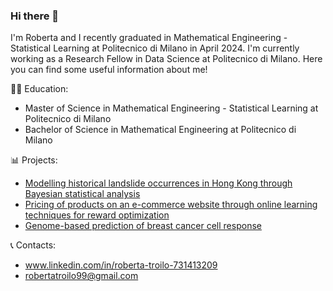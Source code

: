 ### Hi there 👋

I'm Roberta and I recently graduated in Mathematical Engineering - Statistical Learning at Politecnico di Milano in April 2024. I'm currently working as a Research Fellow in Data Science at Politecnico di Milano. Here you can find some useful information about me!

👩‍🎓 Education:
- Master of Science in Mathematical Engineering - Statistical Learning at Politecnico di Milano
- Bachelor of Science in Mathematical Engineering at Politecnico di Milano

📊 Projects:
- [Modelling historical landslide occurrences in Hong Kong through Bayesian statistical analysis](https://github.com/robertatroilo/BS_project)
- [Pricing of products on an e-commerce website through online learning techniques for reward optimization](https://github.com/aygalic/OLA_Project)
- [Genome-based prediction of breast cancer cell response](https://github.com/aygalic/AS_Project_2022/tree/main)

📞 Contacts:
- www.linkedin.com/in/roberta-troilo-731413209
- robertatroilo99@gmail.com

 <!--- add stuff about me, what i like ecc... --->
